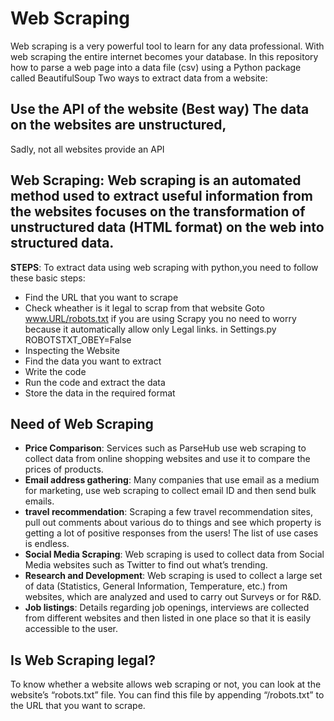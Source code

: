 # Web Scraping
Web scraping is a very powerful tool to learn for any data professional. With web scraping the entire internet becomes your database. In this repository how to parse a web page into a data file (csv) using a Python package called BeautifulSoup Two ways to extract data from a website:

## Use the API of the website (Best way) The data on the websites are unstructured,
Sadly, not all websites provide an API

## Web Scraping: Web scraping is an automated method used to extract useful information from the websites focuses on the transformation of unstructured data (HTML format) on the web into structured data.
**STEPS**: To extract data using web scraping with python,you need to follow these basic steps:
* Find the URL that you want to scrape
* Check wheather is it legal to scrap from that website Goto www.URL/robots.txt if you are using Scrapy you no need to worry because it automatically allow only Legal links. in Settings.py ROBOTSTXT_OBEY=False
* Inspecting the Website
* Find the data you want to extract
* Write the code
* Run the code and extract the data
* Store the data in the required format

## Need of Web Scraping
* **Price Comparison**: Services such as ParseHub use web scraping to collect data from online shopping websites and use it to compare the prices of products.
* **Email address gathering**: Many companies that use email as a medium for marketing, use web scraping to collect email ID and then send bulk emails.
* **travel recommendation**: Scraping a few travel recommendation sites, pull out comments about various do to things and see which property is getting a lot of positive responses from the users! The list of use cases is endless.
* **Social Media Scraping**: Web scraping is used to collect data from Social Media websites such as Twitter to find out what’s trending.
* **Research and Development**: Web scraping is used to collect a large set of data (Statistics, General Information, Temperature, etc.) from websites, which are analyzed and used to carry out Surveys or for R&D.
* **Job listings**: Details regarding job openings, interviews are collected from different websites and then listed in one place so that it is easily accessible to the user.

## Is Web Scraping legal?
To know whether a website allows web scraping or not, you can look at the website’s “robots.txt” file. You can find this file by appending “/robots.txt” to the URL that you want to scrape.
